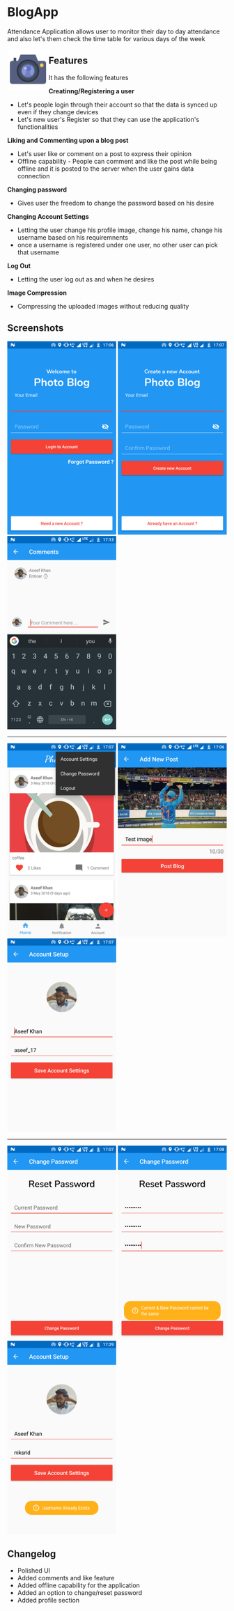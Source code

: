 # BlogApp

Attendance Application allows user to monitor their day to day attendance and also let's them check the time table for various days of the week

<img src="/app/src/main/res/mipmap-xxxhdpi/ic_launcher.png" align="left" height="95" width="95">

## Features

It has the following features


<b>Creatinng/Registering a user</b>
* Let's people login through their account so that the data is synced up even if they change devices
* Let's new user's Register so that they can use the application's functionalities

<b>Liking and Commenting upon a blog post</b>
* Let's user like or comment on a post to express their opinion
* Offline capability - People can comment and like the post while being offline and it is posted to the server when the user gains data connection

<b>Changing password</b>
* Gives user the freedom to change the password based on his desire

<b>Changing Account Settings</b>
* Letting the user change his profile image, change his name, change his username based on his requiremnents
* once a username is registered under one user, no other user can pick that username

<b>Log Out</b>
* Letting the user log out as and when he desires 

<b>Image Compression</b>
* Compressing the uploaded images without reducing quality 

## Screenshots

<p>
  <img src="/Screenshots/1.png" width="250"/>
  <img src="/Screenshots/2.png" width="250"/>
  <img src="/Screenshots/8.png" width="250"/>
</p>

---
<p>
  <img src="/Screenshots/3.png" width="250"/>
  <img src="/Screenshots/4.png" width="250"/>
  <img src="/Screenshots/5.png" width="250"/>
</p>

---
<p>  
  <img src="/Screenshots/6.png" width="250"/>
  <img src="/Screenshots/7.png" width="250"/>
  <img src="/Screenshots/9.png" width="250"/>
</p>
    
## Changelog

- Polished UI
- Added comments and like feature
- Added offline capability for the application
- Added an option to change/reset password
- Added profile section
